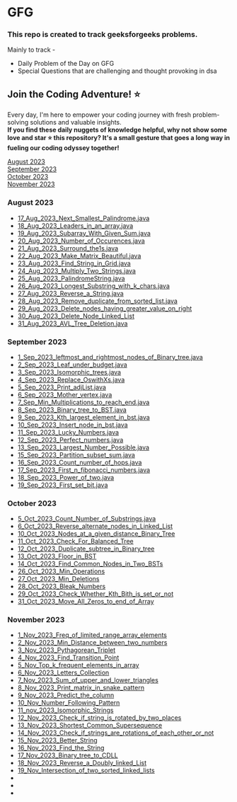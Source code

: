 # GFG
### This repo is created to track geeksforgeeks problems.

Mainly to track -
- Daily Problem of the Day on GFG
- Special Questions that are challenging and thought provoking in dsa

## Join the Coding Adventure! ⭐️

Every day, I'm here to empower your coding journey with fresh problem-solving solutions and valuable insights.  
**If you find these daily nuggets of knowledge helpful, why not show some love and star ⭐️ this repository? It's a small gesture that goes a long way in fueling our coding odyssey together!**

[August 2023](#august-2023)  
[September 2023](#september-2023)  
[October 2023](#october-2023)  
[November 2023](#november-2023)

### August 2023  
- [17_Aug_2023_Next_Smallest_Palindrome.java](https://github.com/divi-259/GFG/blob/main/Daily_GFG/August%202023%20POTD/17_Aug_2023_Next_Smallest_Palindrome.java)
- [18_Aug_2023_Leaders_in_an_array.java](https://github.com/divi-259/GFG/blob/main/Daily_GFG/August%202023%20POTD/18_Aug_2023_Leaders_in_an_array.java)
- [19_Aug_2023_Subarray_With_Given_Sum.java](https://github.com/divi-259/GFG/blob/main/Daily_GFG/August%202023%20POTD/19_Aug_2023_Subarray_With_Given_Sum.java)
- [20_Aug_2023_Number_of_Occurences.java](https://github.com/divi-259/GFG/blob/main/Daily_GFG/August%202023%20POTD/20_Aug_2023_Number_of_Occurences.java)
- [21_Aug_2023_Surround_the1s.java](https://github.com/divi-259/GFG/blob/main/Daily_GFG/August%202023%20POTD/21_Aug_2023_Surround_the1s.java)
- [22_Aug_2023_Make_Matrix_Beautiful.java](https://github.com/divi-259/GFG/blob/main/Daily_GFG/August%202023%20POTD/22_Aug_2023_Make_Matrix_Beautiful.java)
- [23_Aug_2023_Find_String_in_Grid.java](https://github.com/divi-259/GFG/blob/main/Daily_GFG/August%202023%20POTD/23_Aug_2023_Find_String_in_Grid.java)
- [24_Aug_2023_Multiply_Two_Strings.java](https://github.com/divi-259/GFG/blob/main/Daily_GFG/August%202023%20POTD/24_Aug_2023_Multiply_Two_Strings.java)
- [25_Aug_2023_PalindromeString.java](https://github.com/divi-259/GFG/blob/main/Daily_GFG/August%202023%20POTD/25_Aug_2023_PalindromeString.java)
- [26_Aug_2023_Longest_Substring_with_k_chars.java](https://github.com/divi-259/GFG/blob/main/Daily_GFG/August%202023%20POTD/26_Aug_2023_Longest_Substring_with_k_chars.java)
- [27_Aug_2023_Reverse_a_String.java](https://github.com/divi-259/GFG/blob/main/Daily_GFG/August%202023%20POTD/27_Aug_2023_Reverse_a_String.java)
- [28_Aug_2023_Remove_duplicate_from_sorted_list.java](https://github.com/divi-259/GFG/blob/main/Daily_GFG/August%202023%20POTD/28_Aug_2023_Remove_duplicate_from_sorted_list.java)
- [29_Aug_2023_Delete_nodes_having_greater_value_on_right](https://github.com/divi-259/GFG/blob/main/Daily_GFG/August%202023%20POTD/29_Aug_2023_Delete_nodes_having_greater_value_on_right.java)
- [30_Aug_2023_Delete_Node_Linked_List](https://github.com/divi-259/GFG/blob/main/Daily_GFG/August%202023%20POTD/30_Aug_2023_Delete_Node_Linked_List.java)
- [31_Aug_2023_AVL_Tree_Deletion.java](https://github.com/divi-259/GFG/blob/main/Daily_GFG/August%202023%20POTD/31_Aug_2023_AVL_Tree_Deletion.java)  


### September 2023  
- [1_Sep_2023_leftmost_and_rightmost_nodes_of_Binary_tree.java](https://github.com/divi-259/GFG/blob/main/Daily_GFG/September%202023%20POTD/1_Sep_2023_leftmost_and_rightmost_nodes_of_Binary_tree.java)
- [2_Sep_2023_Leaf_under_budget.java](https://github.com/divi-259/GFG/blob/main/Daily_GFG/September%202023%20POTD/2_Sep_2023_Leaf_under_budget.java)
- [3_Sep_2023_Isomorphic_trees.java](https://github.com/divi-259/GFG/blob/main/Daily_GFG/September%202023%20POTD/3_Sep_2023_Isomorphic_trees.java)
- [4_Sep_2023_Replace_OswithXs.java](https://github.com/divi-259/GFG/blob/main/Daily_GFG/September%202023%20POTD/4_Sep_2023_Replace_OswithXs.java)
- [5_Sep_2023_Print_adjList.java](https://github.com/divi-259/GFG/blob/main/Daily_GFG/September%202023%20POTD/5_Sep_2023_Print_adjList.java)
- [6_Sep_2023_Mother_vertex.java](https://github.com/divi-259/GFG/blob/main/Daily_GFG/September%202023%20POTD/6_Sep_2023_Mother_vertex.java)
- [7_Sep_Min_Multiplications_to_reach_end.java](https://github.com/divi-259/GFG/blob/main/Daily_GFG/September%202023%20POTD/7_Sep_Min_Multiplications_to_reach_end.java)
- [8_Sep_2023_Binary_tree_to_BST.java](https://github.com/divi-259/GFG/blob/main/Daily_GFG/September%202023%20POTD/8_Sep_2023_Binary_tree_to_BST.java)
- [9_Sep_2023_Kth_largest_element_in_bst.java](https://github.com/divi-259/GFG/blob/main/Daily_GFG/September%202023%20POTD/9_Sep_2023_Kth_largest_element_in_bst.java)
- [10_Sep_2023_Insert_node_in_bst.java](https://github.com/divi-259/GFG/blob/main/Daily_GFG/September%202023%20POTD/10_Sep_2023_Insert_node_in_bst.java)
- [11_Sep_2023_Lucky_Numbers.java](https://github.com/divi-259/GFG/blob/main/Daily_GFG/September%202023%20POTD/11_Sep_2023_Lucky_Numbers.java)
- [12_Sep_2023_Perfect_numbers.java](https://github.com/divi-259/GFG/blob/main/Daily_GFG/September%202023%20POTD/12_Sep_2023_Perfect_numbers.java)
- [13_Sep_2023_Largest_Number_Possible.java](https://github.com/divi-259/GFG/blob/main/Daily_GFG/September%202023%20POTD/13_Sep_2023_Largest_Number_Possible.java)
- [15_Sep_2023_Partition_subset_sum.java](https://github.com/divi-259/GFG/blob/main/Daily_GFG/September%202023%20POTD/15_Sep_2023_Partition_subset_sum.java)
- [16_Sep_2023_Count_number_of_hops.java](https://github.com/divi-259/GFG/blob/main/Daily_GFG/September%202023%20POTD/16_Sep_2023_Count_number_of_hops.java)
- [17_Sep_2023_First_n_fibonacci_numbers.java](https://github.com/divi-259/GFG/blob/main/Daily_GFG/September%202023%20POTD/17_Sep_2023_First_n_fibonacci_numbers.java)
- [18_Sep_2023_Power_of_two.java](https://github.com/divi-259/GFG/blob/main/Daily_GFG/September%202023%20POTD/18_Sep_2023_Power_of_two.java)
- [19_Sep_2023_First_set_bit.java](https://github.com/divi-259/GFG/blob/main/Daily_GFG/September%202023%20POTD/19_Sep_2023_First_set_bit.java)  

### October 2023  
- [5_Oct_2023_Count_Number_of_Substrings.java](https://github.com/divi-259/GFG/blob/main/Daily_GFG/October%202023%20POTD/5_Oct_2023_Count_Number_of_Substrings.java)
- [6_Oct_2023_Reverse_alternate_nodes_in_Linked_List](https://github.com/divi-259/GFG/blob/main/Daily_GFG/October%202023%20POTD/6_Oct_2023_Reverse_alternate_nodes_in_Linked_List.java)
- [10_Oct_2023_Nodes_at_a_given_distance_Binary_Tree](https://github.com/divi-259/GFG/blob/main/Daily_GFG/October%202023%20POTD/10_Oct_2023_Nodes_at_a_given_distance_Binary_Tree)
- [11_Oct_2023_Check_For_Balanced_Tree](https://github.com/divi-259/GFG/blob/main/Daily_GFG/October%202023%20POTD/11_Oct_2023_Check_For_Balanced_Tree.java)
- [12_Oct_2023_Duplicate_subtree_in_Binary_tree](https://github.com/divi-259/GFG/blob/main/Daily_GFG/October%202023%20POTD/12_Oct_2023_Duplicate_subtree_in_Binary_tree.java)
- [13_Oct_2023_Floor_in_BST](https://github.com/divi-259/GFG/blob/main/Daily_GFG/October%202023%20POTD/13_Oct_2023_Floor_in_BST.java)
- [14_Oct_2023_Find_Common_Nodes_in_Two_BSTs](https://github.com/divi-259/GFG/blob/main/Daily_GFG/October%202023%20POTD/14_Oct_2023_Find_Common_Nodes_in_Two_BSTs.java)
- [26_Oct_2023_Min_Operations](https://github.com/divi-259/GFG/blob/main/Daily_GFG/October%202023%20POTD/26_Oct_2023_Min_Operations.java)
- [27_Oct_2023_Min_Deletions](https://github.com/divi-259/GFG/blob/main/Daily_GFG/October%202023%20POTD/27_Oct_2023_Min_Deletions.java)
- [28_Oct_2023_Bleak_Numbers](https://github.com/divi-259/GFG/blob/main/Daily_GFG/October%202023%20POTD/28_Oct_2023_Bleak_Numbers.java)
- [29_Oct_2023_Check_Whether_Kth_Bith_is_set_or_not](https://github.com/divi-259/GFG/blob/main/Daily_GFG/October%202023%20POTD/29_Oct_2023_Check_Whether_Kth_Bith_is_set_or_not.java)
- [31_Oct_2023_Move_All_Zeros_to_end_of_Array](https://github.com/divi-259/GFG/blob/main/Daily_GFG/October%202023%20POTD/31_Oct_2023_Move_All_Zeros_to_end_of_Array.java)

### November 2023
- [1_Nov_2023_Freq_of_limited_range_array_elements](https://github.com/divi-259/GFG/blob/main/Daily_GFG/November%202023%20POTD/1_Nov_2023_Freq_of_limited_range_array_elements.java)
- [2_Nov_2023_Min_Distance_between_two_numbers](https://github.com/divi-259/GFG/blob/main/Daily_GFG/November%202023%20POTD/2_Nov_2023_Min_Distance_between_two_numbers.java)
- [3_Nov_2023_Pythagorean_Triplet](https://github.com/divi-259/GFG/blob/main/Daily_GFG/November%202023%20POTD/3_Nov_2023_Pythagorean_Triplet.java)
- [4_Nov_2023_Find_Transition_Point](https://github.com/divi-259/GFG/blob/main/Daily_GFG/November%202023%20POTD/4_Nov_2023_Find_Transition_Point.java)
- [5_Nov_Top_k_frequent_elements_in_array](https://github.com/divi-259/GFG/blob/main/Daily_GFG/November%202023%20POTD/Top_k_frequent_elements_in_array.java)
- [6_Nov_2023_Letters_Collection](https://github.com/divi-259/GFG/blob/main/Daily_GFG/November%202023%20POTD/6_Nov_2023_Letters_Collection.java)
- [7_Nov_2023_Sum_of_upper_and_lower_triangles](https://github.com/divi-259/GFG/blob/main/Daily_GFG/November%202023%20POTD/7_Nov_2023_Sum_of_upper_and_lower_triangles.java)
- [8_Nov_2023_Print_matrix_in_snake_pattern](https://github.com/divi-259/GFG/blob/main/Daily_GFG/November%202023%20POTD/8_Nov_2023_Print_matrix_in_snake_pattern.java)
- [9_Nov_2023_Predict_the_column](https://github.com/divi-259/GFG/blob/main/Daily_GFG/November%202023%20POTD/9_Nov_2023_Predict_the_column.java)
- [10_Nov_Number_Following_Pattern](https://github.com/divi-259/GFG/blob/main/Daily_GFG/November%202023%20POTD/10_Nov_Number_Following_Pattern.java)
- [11_nov_2023_Isomorphic_Strings](https://github.com/divi-259/GFG/blob/main/Daily_GFG/November%202023%20POTD/11_nov_2023_Isomorphic_Strings.java)
 - [12_Nov_2023_Check_if_string_is_rotated_by_two_places](https://github.com/divi-259/GFG/blob/main/Daily_GFG/November%202023%20POTD/12_Nov_2023_Check_if_string_is_rotated_by_two_places.java)
 - [13_Nov_2023_Shortest_Common_Supersequence](https://github.com/divi-259/GFG/blob/main/Daily_GFG/November%202023%20POTD/13_Nov_2023_Shortest_Common_Supersequence.java)
 - [14_Nov_2023_Check_if_strings_are_rotations_of_each_other_or_not](https://github.com/divi-259/GFG/blob/main/Daily_GFG/November%202023%20POTD/14_Nov_2023_Check_if_strings_are_rotations_of_each_other_or_not.java)
 - [15_Nov_2023_Better_String](https://github.com/divi-259/GFG/blob/main/Daily_GFG/November%202023%20POTD/15_Nov_2023_Better_String.java)
 - [16_Nov_2023_Find_the_String](https://github.com/divi-259/GFG/blob/main/Daily_GFG/November%202023%20POTD/16_Nov_2023_Find_the_String.java)
 - [17_Nov_2023_Binary_tree_to_CDLL](https://github.com/divi-259/GFG/blob/main/Daily_GFG/November%202023%20POTD/17_Nov_2023_Binary_tree_to_CDLL.java)
 - [18_Nov_2023_Reverse_a_Doubly_linked_List](https://github.com/divi-259/GFG/blob/main/Daily_GFG/November%202023%20POTD/18_Nov_2023_Reverse_a_Doubly_linked_List.java)
 - [19_Nov_Intersection_of_two_sorted_linked_lists](https://github.com/divi-259/GFG/blob/main/Daily_GFG/November%202023%20POTD/19_Nov_Intersection_of_two_sorted_linked_lists.java)
 - [](https://github.com/divi-259/GFG/blob/main/Daily_GFG/November%202023%20POTD/)
 - [](https://github.com/divi-259/GFG/blob/main/Daily_GFG/November%202023%20POTD/)
 - [](https://github.com/divi-259/GFG/blob/main/Daily_GFG/November%202023%20POTD/)